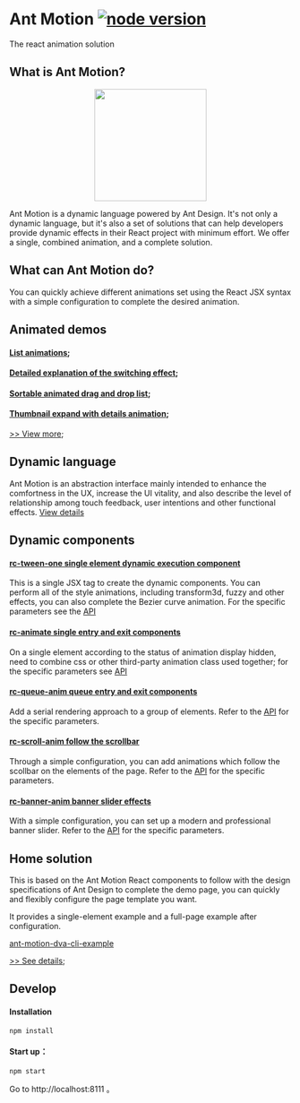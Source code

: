 # Ant Motion [![node version][node-image]][node-url]
[node-image]: https://img.shields.io/badge/node.js-%3E=_0.10-green.svg?style=flat-square
[node-url]: http://nodejs.org/download/

The react animation solution


## What is Ant Motion?
<p align="center">
  <a href="http://motion.and.design">
    <img width="200" src="https://zos.alipayobjects.com/rmsportal/TOXWfHIUGHvZIyb.svg"/>
  </a>
</p>

Ant Motion is a dynamic language powered by Ant Design. It's not only a dynamic language, but it's also a set of solutions that can help developers provide dynamic effects in their React project with minimum effort. We offer a single, combined animation, and a complete solution.


## What can Ant Motion do?

You can quickly achieve different animations set using the React JSX syntax with a simple configuration to complete the desired animation.

## Animated demos
#### [List animations](http://motion.ant.design/exhibition/demo/list-anim);
#### [Detailed explanation of the switching effect](http://motion.ant.design/exhibition/demo/detail-switch);
#### [Sortable animated drag and drop list](http://motion.ant.design/exhibition/demo/list-sort);
#### [Thumbnail expand with details animation](http://motion.ant.design/exhibition/demo/pic-details-anim);
[>> View more](http://motion.ant.design/exhibition/);

## Dynamic language
Ant Motion is an abstraction interface mainly intended to enhance the comfortness in the UX, increase the UI vitality, and also describe the level of relationship among touch feedback, user intentions and other functional effects. [View details](http://motion.ant.design/language/basic)

## Dynamic components
#### [rc-tween-one single element dynamic execution component](http://motion.ant.design/components/tween-one)
This is a single JSX tag to create the dynamic components. You can perform all of the style animations, including transform3d, fuzzy and other effects, you can also complete the Bezier curve animation. For the specific parameters see the [API](http://motion.ant.design/api/tween-one)

#### [rc-animate single entry and exit components](http://motion.ant.design/components/animate)
On a single element according to the status of animation display hidden, need to combine css or other third-party animation class used together; for the specific parameters see [API](http://motion.ant.design/api/animate)

#### [rc-queue-anim queue entry and exit components](http://motion.ant.design/components/queue-anim)
Add a serial rendering approach to a group of elements. Refer to the [API](http://motion.ant.design/api/queue-anim) for the specific parameters.

#### [rc-scroll-anim follow the scrollbar](http://motion.ant.design/components/scroll-anim)
Through a simple configuration, you can add animations which follow the scollbar on the elements of the page. Refer to the [API](http://motion.ant.design/api/scroll-anim) for the specific parameters.

####  [rc-banner-anim banner slider effects](http://motion.ant.design/components/banner-anim)
With a simple configuration, you can set up a modern and professional banner slider. Refer to the [API](http://motion.ant.design/api/banner-anim) for the specific parameters.

## Home solution

This is based on the Ant Motion React components to follow with the design specifications of Ant Design to complete the demo page, you can quickly and flexibly configure the page template you want.

It provides a single-element example and a full-page example after configuration.

[ant-motion-dva-cli-example](https://github.com/ant-motion/ant-motion-dva-cli-example)

[>> See details](http://t.cn/RIGA89W);


## Develop

#### Installation

```
npm install
```
#### Start up：

```
npm start
```

Go to  http://localhost:8111 。

